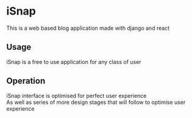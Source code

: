 # iSnap

This is a web based blog application made with django and react

## Usage
 iSnap is a free to use application for any class of user

## Operation

iSnap interface is optimised for perfect user experience \
As well as series of more design stages that will follow to optimise user experience

